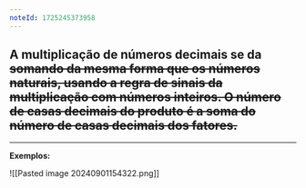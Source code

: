 ```yaml
---
noteId: 1725245373958
---
```


## A multiplicação de números decimais se da ~~somando da mesma forma que os números naturais, usando a regra de sinais da multiplicação com números inteiros. O número de casas decimais do produto é a soma do número de casas decimais dos fatores.~~

---

**Exemplos:**

![[Pasted image 20240901154322.png]]
